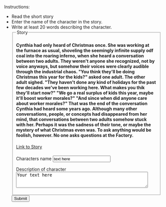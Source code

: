 
<html>
<body>
	<hi>Instructions:</hi>
	<ul>
		<li>Read the short story
		<li>Enter the name of the character in the story.</li>
		<li>Write at least 20 words describing the character.</li>
		<div>
			<fieldset>
				<legend>Story</legend>
					<p>
						<h4>Cynthia had only heard of Christmas once. She was working at the furnace as usual, shoveling the seemingly infinite supply odf coal into the roaring inferno, when she heard a conversation between two adults. They weren't anyone she recognized, not by voice anyways, but somehow their voices were clearly audible through the industrial chaos.     "You think they'll be doing Christmas this year for the kids?" asked one adult. The other adult sighed.     "They haven't done any kind of holidays for the past few decades we've been working here. What makes you thik they'll start now?"     "We go a real surplus of kids this year, maybe it'll boost worker morales?"     "And since when did anyone care about worker morales?"     That was the end of the conversation Cynthia had heard some years ago. Although many other conversations, people, or concepts had disappeared from her mind, that conversations between two adults somehow stuck with her. Perhaps it was the sadness of their tone, or maybe the mystery of what Christmas even was. To ask anything would be foolish, however. No one asks questions at the Factory. </h4>
						<h4>  </h4>
						<a href="http://www.scp-wiki.net/do-they-know-it-s-christmas-time-at-all" target="blank">Link to Story</a>
						<h4>  </h4>
						<label>Characters name</label>
						<input type = "text"
							id = "myText"
							value = "text here" />
					</p>	
				<p>
					<label>Description of character</label>
					<textarea id = "myTextArea" rows = "3" cols = "50">Your text here</textarea>
				</p>
			</fieldset>
		</div>
		<input type="submit">
</body>
</html>
